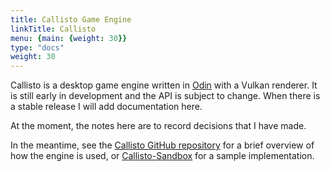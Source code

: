 ```yaml
---
title: Callisto Game Engine
linkTitle: Callisto
menu: {main: {weight: 30}}
type: "docs"
weight: 30
---
```


Callisto is a desktop game engine written in [Odin](https://odin-lang.org) with a Vulkan renderer. It is still early in development and the API is subject to change. 
When there is a stable release I will add documentation here.

At the moment, the notes here are to record decisions that I have made.

In the meantime, see the [Callisto GitHub repository](https://github.com/bazzagibbs/callisto) for a brief overview of how the engine is used, or 
[Callisto-Sandbox](https://github.com/bazzas-personal-stuff/callisto-sandbox) for a sample implementation.
